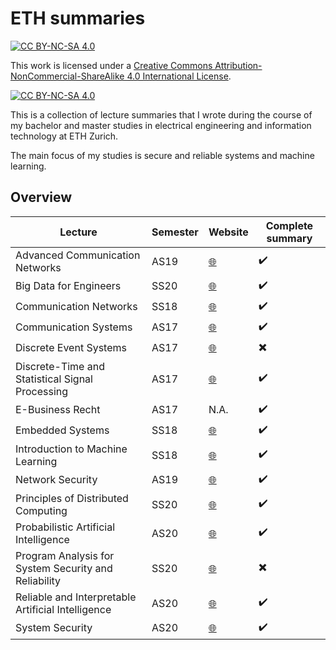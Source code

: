 # ETH summaries

[![CC BY-NC-SA 4.0][cc-by-nc-sa-shield]][cc-by-nc-sa]

This work is licensed under a
[Creative Commons Attribution-NonCommercial-ShareAlike 4.0 International License][cc-by-nc-sa].

[![CC BY-NC-SA 4.0][cc-by-nc-sa-image]][cc-by-nc-sa]

[cc-by-nc-sa]: http://creativecommons.org/licenses/by-nc-sa/4.0/
[cc-by-nc-sa-image]: https://licensebuttons.net/l/by-nc-sa/4.0/88x31.png
[cc-by-nc-sa-shield]: https://img.shields.io/badge/License-CC%20BY--NC--SA%204.0-lightgrey.svg

This is a collection of lecture summaries that I wrote during the course of my bachelor and master studies in electrical engineering and information technology at ETH Zurich.

The main focus of my studies is secure and reliable systems and machine learning.

## Overview

| Lecture                                              | Semester | Website                                                                                              | Complete summary         |
|------------------------------------------------------|----------|------------------------------------------------------------------------------------------------------|--------------------------|
| Advanced Communication Networks                      | AS19     | [:globe_with_meridians:](https://adv-net.ethz.ch/)                                                   | :heavy_check_mark:       |
| Big Data for Engineers                               | SS20     | [:globe_with_meridians:](https://archive-systems.ethz.ch/courses/spring2020/bigdataforeng)           | :heavy_check_mark:       |
| Communication Networks                               | SS18     | [:globe_with_meridians:](https://comm-net.ethz.ch/)                                                  | :heavy_check_mark:       |
| Communication Systems                                | AS17     | [:globe_with_meridians:](https://www.nari.ee.ethz.ch/teaching/kommsys/)                              | :heavy_check_mark:       |
| Discrete Event Systems                               | AS17     | [:globe_with_meridians:](https://disco.ethz.ch/courses/des/)                                         | :heavy_multiplication_x: |
| Discrete-Time and Statistical Signal Processing      | AS17     | [:globe_with_meridians:](https://isi.ee.ethz.ch/teaching/courses/dssp.html)                          | :heavy_check_mark:       |
| E-Business Recht                                     | AS17     |  N.A.                                                                                                | :heavy_check_mark:       |
| Embedded Systems                                     | SS18     | [:globe_with_meridians:](https://tec.ee.ethz.ch/education/lectures/embedded-systems.html)            | :heavy_check_mark:       |
| Introduction to Machine Learning                     | SS18     | [:globe_with_meridians:](https://las.inf.ethz.ch/teaching/introml-s18)                               | :heavy_check_mark:       |
| Network Security                                     | AS19     | [:globe_with_meridians:](https://netsec.ethz.ch/courses/netsec-2019/)                                | :heavy_check_mark:       |
| Principles of Distributed Computing                  | SS20     | [:globe_with_meridians:](https://disco.ethz.ch/courses/podc/)                                        | :heavy_check_mark:       |
| Probabilistic Artificial Intelligence                | AS20     | [:globe_with_meridians:](https://las.inf.ethz.ch/pai-f20)                                            | :heavy_check_mark:       |
| Program Analysis for System Security and Reliability | SS20     | [:globe_with_meridians:](https://eth-sri.github.io/teaching/pass2020)                                | :heavy_multiplication_x: |
| Reliable and Interpretable Artificial Intelligence   | AS20     | [:globe_with_meridians:](https://www.sri.inf.ethz.ch/teaching/riai2020)                              | :heavy_check_mark:       |
| System Security                                      | AS20     | [:globe_with_meridians:](https://syssec.ethz.ch/education/system_security/system_security_as20.html) | :heavy_check_mark:       |

